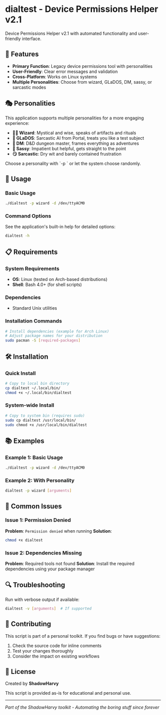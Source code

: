 # dialtest - Device Permissions Helper v2.1

Device Permissions Helper v2.1 with automated functionality and user-friendly interface.

## 🚀 Features

- **Primary Function**: Legacy device permissions tool with personalities
- **User-Friendly**: Clear error messages and validation
- **Cross-Platform**: Works on Linux systems
- **Multiple Personalities**: Choose from wizard, GLaDOS, DM, sassy, or sarcastic modes

## 🎭 Personalities

This application supports multiple personalities for a more engaging experience:

- **🧙‍♂️ Wizard**: Mystical and wise, speaks of artifacts and rituals
- **🤖 GLaDOS**: Sarcastic AI from Portal, treats you like a test subject
- **🏰 DM**: D&D dungeon master, frames everything as adventures
- **😤 Sassy**: Impatient but helpful, gets straight to the point
- **😏 Sarcastic**: Dry wit and barely contained frustration

Choose a personality with \`-p <persona>\` or let the system choose randomly.

## 📖 Usage

### Basic Usage

```bash
./dialtest -p wizard -d /dev/ttyACM0
```

### Command Options

See the application's built-in help for detailed options:
```bash
dialtest -h
```

## 📋 Requirements

### System Requirements
- **OS**: Linux (tested on Arch-based distributions)
- **Shell**: Bash 4.0+ (for shell scripts)

### Dependencies
- Standard Unix utilities

### Installation Commands
```bash
# Install dependencies (example for Arch Linux)
# Adjust package names for your distribution
sudo pacman -S [required-packages]
```

## 🛠️ Installation

### Quick Install
```bash
# Copy to local bin directory
cp dialtest ~/.local/bin/
chmod +x ~/.local/bin/dialtest
```

### System-wide Install
```bash
# Copy to system bin (requires sudo)
sudo cp dialtest /usr/local/bin/
sudo chmod +x /usr/local/bin/dialtest
```

## 📚 Examples

### Example 1: Basic Usage
```bash
./dialtest -p wizard -d /dev/ttyACM0
```

### Example 2: With Personality
```bash
dialtest -p wizard [arguments]
```

## 🚨 Common Issues

### Issue 1: Permission Denied
**Problem**: `Permission denied` when running
**Solution**: 
```bash
chmod +x dialtest
```

### Issue 2: Dependencies Missing
**Problem**: Required tools not found
**Solution**: Install the required dependencies using your package manager

## 🔍 Troubleshooting

Run with verbose output if available:
```bash
dialtest -v [arguments]  # If supported
```

## 🤝 Contributing

This script is part of a personal toolkit. If you find bugs or have suggestions:

1. Check the source code for inline comments
2. Test your changes thoroughly
3. Consider the impact on existing workflows

## 📄 License

Created by **ShadowHarvy**

This script is provided as-is for educational and personal use.

---

*Part of the ShadowHarvy toolkit - Automating the boring stuff since forever*
